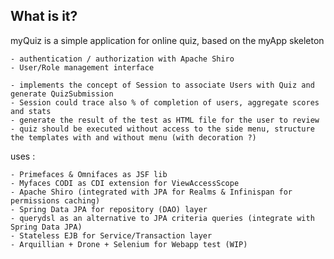 What is it?
-----------

myQuiz is a simple application for online quiz, based on the myApp skeleton

    - authentication / authorization with Apache Shiro
    - User/Role management interface

    - implements the concept of Session to associate Users with Quiz and generate QuizSubmission
    - Session could trace also % of completion of users, aggregate scores and stats
    - generate the result of the test as HTML file for the user to review
    - quiz should be executed without access to the side menu, structure the templates with and without menu (with decoration ?)

uses :

    - Primefaces & Omnifaces as JSF lib
    - Myfaces CODI as CDI extension for ViewAccessScope
    - Apache Shiro (integrated with JPA for Realms & Infinispan for permissions caching)
    - Spring Data JPA for repository (DAO) layer
    - querydsl as an alternative to JPA criteria queries (integrate with Spring Data JPA)
    - Stateless EJB for Service/Transaction layer
    - Arquillian + Drone + Selenium for Webapp test (WIP)
